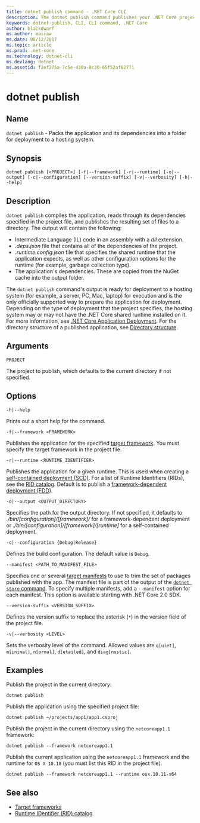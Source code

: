 ```yaml
---
title: dotnet publish command - .NET Core CLI
description: The dotnet publish command publishes your .NET Core project into a directory. 
keywords: dotnet-publish, CLI, CLI command, .NET Core
author: blackdwarf
ms.author: mairaw
ms.date: 08/12/2017
ms.topic: article
ms.prod: .net-core
ms.technology: dotnet-cli
ms.devlang: dotnet
ms.assetid: f2ef275a-7c5e-430a-8c30-65f52af62771
---
```

# dotnet publish

## Name

`dotnet publish` - Packs the application and its dependencies into a folder for deployment to a hosting system.

## Synopsis

`dotnet publish [<PROJECT>] [-f|--framework] [-r|--runtime] [-o|--output] [-c|--configuration] [--version-suffix] [-v|--verbosity] [-h|--help]`

## Description

`dotnet publish` compiles the application, reads through its dependencies specified in the project file, and publishes the resulting set of files to a directory. The output will contain the following:

* Intermediate Language (IL) code in an assembly with a *dll* extension.
* *.deps.json* file that contains all of the dependencies of the project.
* *.runtime.config.json* file that specifies the shared runtime that the application expects, as well as other configuration options for the runtime (for example, garbage collection type).
* The application's dependencies. These are copied from the NuGet cache into the output folder.

The `dotnet publish` command's output is ready for deployment to a hosting system (for example, a server, PC, Mac, laptop) for execution and is the only officially supported way to prepare the application for deployment. Depending on the type of deployment that the project specifies, the hosting system may or may not have the .NET Core shared runtime installed on it. For more information, see [.NET Core Application Deployment](../deploying/index.md). For the directory structure of a published application, see [Directory structure](/aspnet/core/hosting/directory-structure).

## Arguments

`PROJECT` 

The project to publish, which defaults to the current directory if not specified. 

## Options

`-h|--help`

Prints out a short help for the command.  

`-f|--framework <FRAMEWORK>`

Publishes the application for the specified [target framework](../../standard/frameworks.md). You must specify the target framework in the project file.

`-r|--runtime <RUNTIME_IDENTIFIER>`

Publishes the application for a given runtime. This is used when creating a [self-contained deployment (SCD)](../deploying/index.md#self-contained-deployments-scd). For a list of Runtime Identifiers (RIDs), see the [RID catalog](../rid-catalog.md). Default is to publish a [framework-dependent deployment (FDD)](../deploying/index.md#framework-dependent-deployments-fdd).

`-o|--output <OUTPUT_DIRECTORY>`

Specifies the path for the output directory. If not specified, it defaults to *./bin/[configuration]/[framework]/* for a framework-dependent deployment or *./bin/[configuration]/[framework]/[runtime]* for a self-contained deployment.

`-c|--configuration {Debug|Release}`

Defines the build configuration. The default value is `Debug`.

`--manifest <PATH_TO_MANIFEST_FILE>`

Specifies one or several [target manifests](../deploying/runtime-store.md) to use to trim the set of packages published with the app. The manifest file is part of the output of the [`dotnet store` command](dotnet-store.md). To specify multiple manifests, add a `--manifest` option for each manifest. This option is available starting with .NET Core 2.0 SDK.

`--version-suffix <VERSION_SUFFIX>`

Defines the version suffix to replace the asterisk (`*`) in the version field of the project file.

`-v|--verbosity <LEVEL>`

Sets the verbosity level of the command. Allowed values are `q[uiet]`, `m[inimal]`, `n[ormal]`, `d[etailed]`, and `diag[nostic]`.

## Examples

Publish the project in the current directory:

`dotnet publish`

Publish the application using the specified project file:

`dotnet publish ~/projects/app1/app1.csproj`
	
Publish the project in the current directory using the `netcoreapp1.1` framework:

`dotnet publish --framework netcoreapp1.1`
	
Publish the current application using the `netcoreapp1.1` framework and the runtime for `OS X 10.10` (you must list this RID in the project file).

`dotnet publish --framework netcoreapp1.1 --runtime osx.10.11-x64`

## See also

* [Target frameworks](../../standard/frameworks.md)
* [Runtime IDentifier (RID) catalog](../rid-catalog.md)
